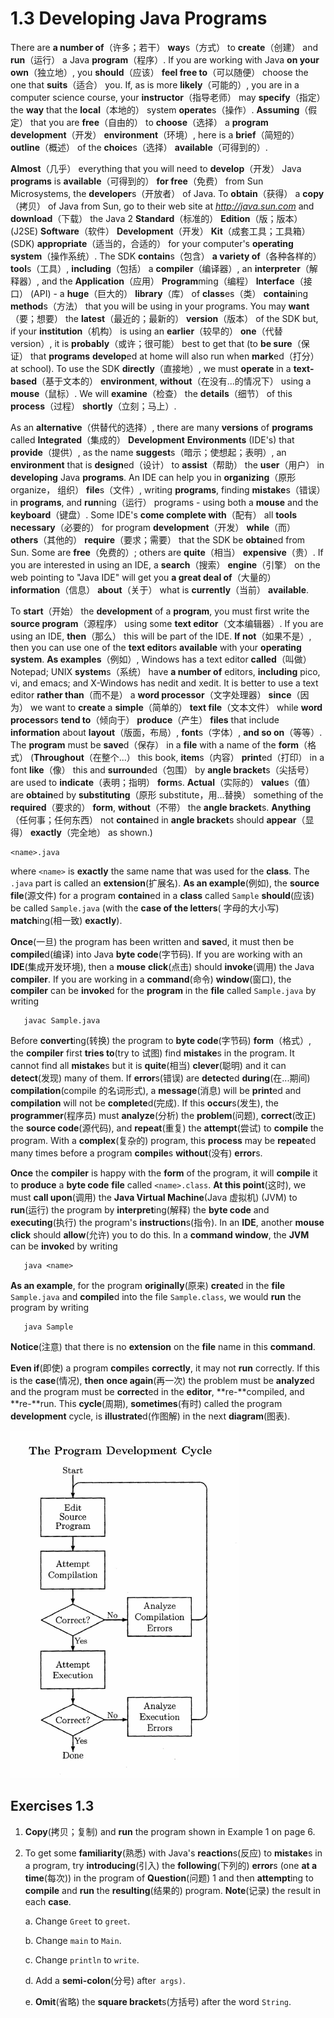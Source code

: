 # 1.3 Developing Java Programs

There are **a number of**（许多；若干） **way**s（方式） to **create**（创建） and **run**（运行） a Java **program**（程序）. If you are working with Java **on your own**（独立地）, you **should**（应该） **feel free to**（可以随便） choose the one that **suits**（适合） you. If, as is more **likely**（可能的）, you are in a computer science course, your **instructor**（指导老师） may **specify**（指定） the **way** that the **local**（本地的） system **operate**s（操作）. **Assuming**（假定） that you are **free**（自由的） to **choose**（选择） a **program** **development**（开发） **environment**（环境）, here is a **brief**（简短的） **outline**（概述） of the **choice**s（选择） **available**（可得到的）.

**Almost**（几乎） everything that you will need to **develop**（开发） Java **programs** is **available**（可得到的） **for free**（免费） from Sun Microsystems, the **developer**s（开放者） of Java. To **obtain**（获得） a **copy**（拷贝） of Java from Sun, go to their web site at *http://java.sun.com* and **download**（下载） the Java 2 **Standard**（标准的） **Edition**（版；版本） (J2SE) **Software**（软件） **Development**（开发） **Kit**（成套工具；工具箱） (SDK) **appropriate**（适当的，合适的） for your computer's **operating system**（操作系统）. The SDK **contain**s（包含） **a variety of**（各种各样的） **tool**s（工具）, **including**（包括） a **compiler**（编译器）, an **interpreter**（解释器）, and the **Application**（应用） **Program**ming（编程） **Interface**（接口） (API) - a **huge**（巨大的） **library**（库） of **class**es（类） **contain**ing **method**s（方法） that you will be using in your programs. You may **want**（要；想要） the **latest**（最近的；最新的） **version**（版本） of the SDK but, if your **institution**（机构） is using an **earlier**（较早的） **one**（代替 version）, it is **probably**（或许；很可能） best to get that (to **be sure**（保证） that **programs** **develop**ed at home will also run when **mark**ed（打分） at school). To use the SDK **directly**（直接地）, we must **operate** in a **text-based**（基于文本的） **environment**, **without**（在没有...的情况下） using a **mouse**（鼠标）. We will **examine**（检查） the **details**（细节） of this **process**（过程） **shortly**（立刻；马上）.

As an **alternative**（供替代的选择）, there are many **versions** of **programs** called **Integrated**（集成的） **Development** **Environments** (IDE's) that **provide**（提供）, as the name **suggest**s（暗示；使想起；表明）, an **environment** that is **design**ed（设计） to **assist**（帮助） the **user**（用户） in **developing** Java **programs**. An IDE can help you in **organizing**（原形 organize， 组织） **file**s（文件）, writing **programs**, finding **mistake**s（错误） in **programs**, and **run**ning（运行） programs - using both a **mouse** and the **keyboard**（键盘）. Some IDE's **come complete with**（配有） all **tools** **necessary**（必要的） for program **development**（开发） **while**（而） **others**（其他的） **require**（要求；需要） that the SDK be **obtain**ed from Sun. Some are **free**（免费的）; others are **quite**（相当） **expensive**（贵）. If you are interested in using an IDE, a **search**（搜索） **engine**（引擎） on the web pointing to "Java IDE" will get you **a great deal of**（大量的） **information**（信息） **about**（关于） what is **currently**（当前） **available**.

To **start**（开始） the **development** of a **program**, you must first write the **source program**（源程序） using some **text editor**（文本编辑器）. If you are using an IDE, **then**（那么） this will be part of the IDE. **If not**（如果不是）, then you can use one of the **text editor**s **available** with your **operating system**. **As examples**（例如）, Windows has a text editor **called**（叫做） Notepad; UNIX **system**s（系统） have **a number of** editors, **including** pico, vi, and emacs; and X-Windows has nedit and xedit. It is better to use a text editor **rather than**（而不是） a **word processor**（文字处理器） **since**（因为） we want to **create** a **simple**（简单的） **text file**（文本文件） while **word processor**s **tend to**（倾向于） **produce**（产生） **files** that include **information** about **layout**（版面，布局）, **font**s（字体）, **and so on**（等等）. The **program** must be **save**d（保存） in a **file** with a name of the **form**（格式） (**Throughout**（在整个...） this book, **item**s（内容） **print**ed（打印） in a font **like**（像） this and **surround**ed（包围） by **angle bracket**s（尖括号） are used to **indicate**（表明；指明） **form**s. **Actual**（实际的） **value**s（值） are **obtain**ed by **substituting**（原形 substitute，用…替换） something of the **required**（要求的） **form**, **without**（不带） the **angle bracket**s. **Anything**（任何事；任何东西） not **contain**ed in **angle bracket**s should **appear**（显得） **exactly**（完全地） as shown.)

```
<name>.java
```

where `<name>` is **exactly** the same name that was used for the **class**. The `.java` part is called an **extension**(扩展名). **As an example**(例如), the **source file**(源文件) for a program **contain**ed in a **class** called `Sample` **should**(应该) be called `Sample.java` (with the **case of the letters**(
字母的大小写) **match**ing(相一致) **exactly**).

**Once**(一旦) the program has been written and **save**d, it must then be **compile**d(编译) into Java **byte code**(字节码). If you are working with an **IDE**(集成开发环境), then a **mouse** **click**(点击) should **invoke**(调用) the Java **compiler**. If you are working in a **command**(命令) **window**(窗口), the **compiler** can be **invoke**d for the **program** in the **file** called `Sample.java` by writing

```shell
   javac Sample.java
```

Before **convert**ing(转换) the program to **byte code**(字节码) **form**（格式）, the **compiler** first **tries to**(try to 试图) find **mistake**s in the program. It cannot find all **mistake**s but it is **quite**(相当) **clever**(聪明) and it can **detect**(发现) many of them. If **error**s(错误) are **detect**ed **during**(在...期间) **compilation**(compile 的名词形式), a **message**(消息) will be **print**ed and **compilation** will not be **complete**d(完成). If this **occur**s(发生), the **programmer**(程序员) must **analyze**(分析) the **problem**(问题), **correct**(改正) the **source code**(源代码), and **repeat**(重复) the **attempt**(尝试) to **compile** the program. With a **complex**(复杂的) program, this **process** may be **repeat**ed many times before a program **compile**s **without**(没有) **error**s.

**Once** the **compiler** is happy with the **form** of the program, it will **compile** it to **produce** a **byte code** **file** called `<name>.class`. **At this point**(这时), we must **call upon**(调用) the **Java Virtual Machine**(Java 虚拟机) (JVM) to **run**(运行) the program by **interpret**ing(解释) the **byte code** and **executing**(执行) the program's **instruction**s(指令). In an **IDE**, another **mouse** **click** should **allow**(允许) you to do this. In a **command window**, the **JVM** can be **invoke**d by writing

```shell
   java <name>
```

**As an example**, for the program **originally**(原来) **create**d in the **file** `Sample.java` and **compile**d into the file `Sample.class`, we would **run** the program by writing

```shell
   java Sample
```

**Notice**(注意) that there is no **extension** on the **file** name in this **command**.

**Even if**(即使) a program **compile**s **correctly**, it may not **run** correctly. If this is the **case**(情况), **then** **once again**(再一次) the problem must be **analyze**d and the program must be **correct**ed in the **editor**, **re-**compiled, and **re-**run. This **cycle**(周期), **sometimes**(有时) called the program **development** cycle, is **illustrate**d(作图解) in the next **diagram**(图表).

![1_3_1](1_3_1.png)

## Exercises 1.3

1. **Copy**(拷贝；复制) and **run** the program shown in Example 1 on page 6.

2. To get some **familiarity**(熟悉) with Java's **reaction**s(反应) to **mistake**s in a program, try **introducing**(引入) the **following**(下列的) **error**s (one **at a time**(每次)) in the program of **Question**(问题) 1 and then **attempt**ing to **compile** and **run** the **resulting**(结果的) program. **Note**(记录) the result in each **case**.

    a. Change `Greet` to `greet`.
    
    b. Change `main` to `Main`.

    c. Change `println` to `write`.

    d. Add a **semi-colon**(分号) after` args)`.
    
    e. **Omit**(省略) the **square bracket**s(方括号) after the word `String`.